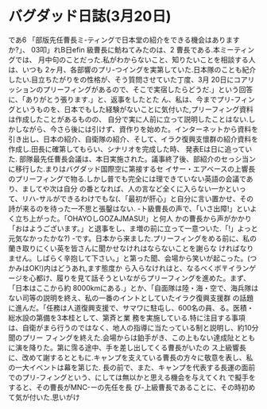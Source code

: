 # バグダッド日誌(3月20日)

であ6
「部版先任曹長ミ-ティングで日本堂の紹介をできる機会はありますか?」、
03叩」れB日efin
級曹長に魴ねてみたのは、2
曹長である.本ミーティングでは、
月中句のことだった.私がわからないこと、知りたいことを相談する人は、いつも
2ヶ月、各部響のプリ-つイングを実第していた.日本隊のことも紀介したい.目立ちたがりをの性格が、そう質問させていた丁度、3月
20日にコアリッションのプリーフィングがあるので、そこで実宿したらどうだ.」という回答に、「ありがとう張ります.」と、返事をしたとた
ん、私は、今までプリ-フィングというものを、日本でもした経験がないことに気付いた,プリーフィング資料は作成したことがあるものの、
自分で実に人前に立って説明したことはない.しかしながら、今さら後には引けず、資作りを始めた。インターネットから資料を
引き出し、日本の紹介、自衛隊の紹介、そして、イラク復興支懷群の紹介資料を作成し.田長に確第してもらい、シナリオを完成した時、
発表Eは日に追っていた.
部隊最先任曹長会議は、本日実施された。議事終了後、部紹介のセっシ当ンに移行した.まりはバグダッド国際空に第接するセ
イサー・エアベースの上響長のプリーフィングで物る.しかし普でも完全には理できていない英語の会議であり、ましてや次は自分
の番となれば、人の言など全くに入らない一かといって、リハ-サルができるわけでもな(、「最初が肝心」と自分に言い置かせ、その
詩が来るのを待った一不思と張鑿はない.
-ト級曹長の声で、「いさ出障!」といよく立ち上がった。「OHAYOしGOZAJMASU!」と何人
かの曹長から声がかかり「おはようございます。」と退事をし、ま増の前に立って一意ついた.「!」よっと元気なかったかな?)
-です。日本から来ました.プリーフィングをめる前に、私の蘭き取りにくい英を皆さんに聞かせなけれはならないことを謝らな
ければなりません。しばらく辛抱して下さい。」と第った聞、会場から笑いが起こった。(つかみはOK!)内はどうあれ,ます態度か
ら入らなけれはと、なるべくボ〒イランゲージを心都け、履りを見て話そうといながらプリーフィングを進めた。まず、「日本はここから約
8000kmにある.」とか、「自面隊は陸・海・空で、海兵隊はない司等の説明を終え、私の一番のイントとしていたイラク復興支援群
の話題に進んだ。「任務は人道復興支援で、サマワに駐屯し、600名の員、る。医積・総水設の第備を3本桂として、第斉と業
務を実施している.特に注目する事項は、自衛がまら行うのではなく、地人の指導に当たっている制と説明し、約10分聞のプリー
フィングを終えた.会場からは鉑手がき、この上もない達成阯とともに演を降りた。第に霈る途中、手を差し出してくる曹長がいたの
ス上級響長に、改めて謝するとともに.キャンプを支えている曹長の方々に敬意を表し、私の一大イベントは幕を第じた.
長の前で、また、キャンプを代表する長運の面前でのプリ-フィングという、にしては無以かと思える機会を与えてくれ
で擬手をすると、その曹長がMNC-ーの先任を長
び-上級曹長であることに、その時初めて気が付いた.思いがけ
